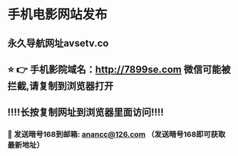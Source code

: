 # 手机电影网站发布 
## 永久导航网址avsetv.co
## ⭐️ 👉 手机影院域名：http://7899se.com 微信可能被拦截,请复制到浏览器打开
## ‼️‼️长按复制网址到浏览器里面访问‼️‼️
### 📧 发送暗号168到邮箱: anancc@126.com （发送暗号168即可获取最新地址）
